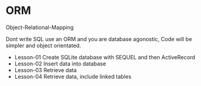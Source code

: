 ORM
===  

Object-Relational-Mapping

Dont write SQL use an ORM and you are database agonostic, Code will be simpler and object orientated. 

* Lesson-01 Create SQLite database with SEQUEL and then ActiveRecord 
* Lesson-02 Insert data into database
* Lesson-03 Retrieve data 
* Lesson-04 Retrieve data, include linked tables

